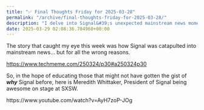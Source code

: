 ```yaml
---
title: "✅ Final Thoughts Friday for 2025-03-28"
permalink: "/archive/final-thoughts-friday-for-2025-03-28/"
description: "I delve into Signal&#39;s unexpected mainstream news moment and highlight Meredith Whittaker at SXSW."
date: 2025-03-29 02:08:36.704960+00:00
---
```


<p>The story that caught my eye this week was how Signal was catapulted into mainstream news… but for all the wrong reasons.</p><p><a target="_blank" rel="noopener noreferrer nofollow" href="https://www.techmeme.com/250324/p30#a250324p30">https://www.techmeme.com/250324/p30#a250324p30</a></p><p>So, in the hope of educating those that might not have gotten the gist of <strong><em>why</em></strong> Signal before, here is Meredith Whittaker, President of Signal being awesome on stage at SXSW.</p><p>https://www.youtube.com/watch?v=AyH7zoP-JOg</p>